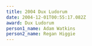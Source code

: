 ```yaml
---
title: 2004 Dux Ludorum
date: 2004-12-01T00:55:17.082Z
award: Dux Ludorum
person1_name: Adam Watkins
person2_name: Regan Higgie
---
```


